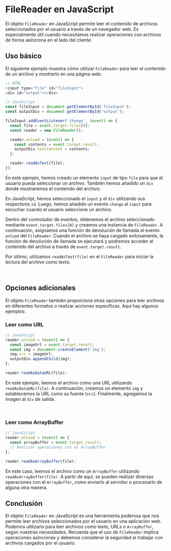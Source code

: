 
# FileReader en JavaScript

El objeto `FileReader` en JavaScript permite leer el contenido de archivos seleccionados por el usuario a través de un navegador web. Es especialmente útil cuando necesitamos realizar operaciones con archivos de forma asíncrona en el lado del cliente.

## Uso básico

El siguiente ejemplo muestra cómo utilizar `FileReader` para leer el contenido de un archivo y mostrarlo en una página web:

```javascript
// HTML
<input type="file" id="fileInput">
<div id="output"></div>

// JavaScript
const fileInput = document.getElementById('fileInput');
const outputDiv = document.getElementById('output');

fileInput.addEventListener('change', (event) => {
  const file = event.target.files[0];
  const reader = new FileReader();

  reader.onload = (event) => {
    const contents = event.target.result;
    outputDiv.textContent = contents;
  };

  reader.readAsText(file);
});
```

En este ejemplo, hemos creado un elemento `input` de tipo `file` para que el usuario pueda seleccionar un archivo. También hemos añadido un `div` donde mostraremos el contenido del archivo.

En JavaScript, hemos seleccionado el `input` y el `div` utilizando sus respectivos `id`. Luego, hemos añadido un evento `change` al `input` para escuchar cuando el usuario seleccione un archivo.

Dentro del controlador de eventos, obtenemos el archivo seleccionado mediante `event.target.files[0]` y creamos una instancia de `FileReader`. A continuación, asignamos una función de devolución de llamada al evento `onload` del `FileReader`. Cuando el archivo se haya cargado exitosamente, la función de devolución de llamada se ejecutará y podremos acceder al contenido del archivo a través de `event.target.result`.

Por último, utilizamos `readAsText(file)` en el `FileReader` para iniciar la lectura del archivo como texto.

<br/>

## Opciones adicionales

El objeto `FileReader` también proporciona otras opciones para leer archivos en diferentes formatos o realizar acciones específicas. Aquí hay algunos ejemplos:

### Leer como URL

```javascript
// JavaScript
reader.onload = (event) => {
  const imageUrl = event.target.result;
  const img = document.createElement('img');
  img.src = imageUrl;
  outputDiv.appendChild(img);
};

reader.readAsDataURL(file);
```

En este ejemplo, leemos el archivo como una URL utilizando `readAsDataURL(file)`. A continuación, creamos un elemento `img` y establecemos la URL como su fuente (`src`). Finalmente, agregamos la imagen al `div` de salida.

<br/>

### Leer como ArrayBuffer

```javascript
// JavaScript
reader.onload = (event) => {
  const arrayBuffer = event.target.result;
  // Realizar operaciones con el ArrayBuffer
};

reader.readAsArrayBuffer(file);
```

En este caso, leemos el archivo como un `ArrayBuffer` utilizando `readAsArrayBuffer(file)`. A partir de aquí, se pueden realizar diversas operaciones con el `ArrayBuffer`, como enviarlo al servidor o procesarlo de alguna otra manera.

## Conclusión

El objeto `FileReader` en JavaScript es una herramienta poderosa que nos permite leer archivos seleccionados por el usuario en una aplicación web. Podemos utilizarlo para leer archivos como texto, URLs o `ArrayBuffer`, según nuestras necesidades. Recuerda que el uso de `FileReader` implica operaciones asíncronas y debemos considerar la seguridad al trabajar con archivos cargados por el usuario.